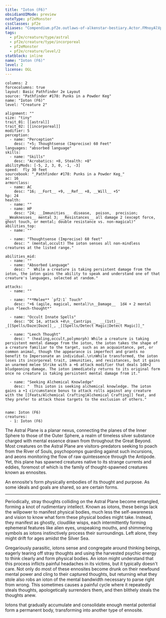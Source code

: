 ```yaml
---
title: "Ioton (F6)"
obsidianUIMode: preview
noteType: pf2eMonster
cssClasses: pf2e
aliases: "Compendium.pf2e.outlaws-of-alkenstar-bestiary.Actor.FMnoyAlVppHvcu8I" 
tags:
  - pf2e/creature/type/astral
  - pf2e/creature/type/incorporeal
  - pf2eMonster
  - pf2e/creature/level/2
statblock: inline
name: "Ioton (F6)"
level: 2
license: OGL
---
```


```statblock
columns: 2
forcecolumns: true
layout: Basic Pathfinder 2e Layout
source: "Pathfinder #178: Punks in a Powder Keg"
name: "Ioton (F6)"
level: "Creature 2"

alignment: ""
size: "tiny"
trait_01: [[astral]]
trait_02: [[incorporeal]]
modifier: 5
perception:
  - name: "Perception"
    desc: "+5; Thoughtsense (Imprecise) 60 Feet"
languages: "absorbed language"
skills:
  - name: "Skills"
    desc: "Acrobatics: +8, Stealth: +8"
abilityMods: [-5, 2, 3, 0, -1, -3]
speed:  fly 30 feet
sourcebook: "_Pathfinder #178: Punks in a Powder Keg_"
ac: 16
armorclass:
  - name: AC
    desc: "16; __Fort__ +9, __Ref__ +8, __Will__ +5"
hp: 24
health:
  - name: ""
  - name: HP
    desc: "24; __Immunities__  disease,  poison,  precision; __Weaknesses__ mental 3; __Resistances__ all damage 2 (except force, ghost touch, or mental; double resistance vs. non-magical)"
abilities_top:
  - name: ""

  - name: "Thoughtsense (Imprecise) 60 feet"
    desc: " (mental,occult) The ioton senses all non-mindless creatures at the listed range."

abilities_mid:
  - name: ""
  - name: "Absorbed Language"
    desc: "  While a creature is taking persistent damage from the ioton, the ioton gains the ability to speak and understand one of that creature's languages, selected at random."

attacks:
  - name: ""

  - name: "**Melee** `pf2:1` Touch"
    desc: "+6 (agile, magical, mental)\n__Damage__  1d4 + 2 mental plus *leech-thought*"

  - name: "Occult Innate Spells"
    desc: "DC 14, attack +4\n__Cantrips__  __(1st)__ _[[Spells/Daze|Daze]]_, _[[Spells/Detect Magic|Detect Magic]]_"

  - name: "Leech Thought"
    desc: " (healing,occult,polymorph) While a creature is taking persistent mental damage from the ioton, the ioton takes the shape of a creature familiar to the target, such as an acquaintance, pet, or common animal, though the appearance is imperfect and grants no benefit to Impersonate an individual.\n\nWhile transformed, the ioton loses its incorporeal trait, immunities, and resistances, but it gains an unarmed melee Strike with a +6 attack modifier that deals 1d8+2 bludgeoning damage. The ioton immediately returns to its original form once no creature is taking persistent mental damage from it."

  - name: "Seeking Alchemical Knowledge"
    desc: "  This ioton is seeking alchemical knowledge. The ioton gains a +1 circumstance bonus to attack rolls against any creature with the [[Feats/Alchemical Crafting|Alchemical Crafting]] feat, and they prefer to attack those targets to the exclusion of others."
 
```

```encounter-table
name: Ioton (F6)
creatures:
  - 1: Ioton (F6)
```



The Astral Plane is a planar nexus, connecting the planes of the Inner Sphere to those of the Outer Sphere, a realm of timeless silver substance charged with mental essence drawn from throughout the Great Beyond. Most creatures on the Astral Plane are visitors-predators seeking to poach from the River of Souls, psychopomps guarding against such incursions, and aeons monitoring the flow of raw quintessence through the Antipode. Yet, this plane has spawned creatures native to its strange currents and eddies, foremost of which is the family of thought-spawned creatures known as ennosites.

An ennosite's form physically embodies of its thought and purpose. As some ideals and goals are shared, so are certain forms.

* * *

Periodically, stray thoughts colliding on the Astral Plane become entangled, forming a knot of rudimentary intellect. Known as iotons, these beings lack the willpower to manifest physical bodies, much less the self-awareness and vision to know what form these physical bodies might take. Instead, they manifest as ghostly, cloudlike wisps, each intermittently forming ephemeral features like alien eyes, unspeaking mouths, and shimmering symbols as iotons instinctively process their surroundings. Left alone, they might drift for ages amidst the Silver Sea.

Gregariously parasitic, iotons sense and congregate around thinking beings, eagerly tearing off stray thoughts and using the harvested psychic energy to think clearly and form physical bodies. An ioton might understand that this process inflicts painful headaches in its victims, but it typically doesn't care. Not only do most of these ennosites become drunk on their newfound mental power and cling to their captured thoughts, but returning what they stole also robs an ioton of the mental bandwidth necessary to parse right from wrong. This sometimes causes a painful cycle where it repeatedly steals thoughts, apologetically surrenders them, and then blithely steals the thoughts anew.

Iotons that gradually accumulate and consolidate enough mental potential form a permanent body, transforming into another type of ennosite.
